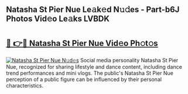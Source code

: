 ## Natasha St Pier Nue Le𝚊k𝚎d N𝚞𝚍es - Part-b6J Photos Vid𝚎o Le𝚊ks LVBDK

# <h2><a href="http://fb80o3.evod.top/?m=Natasha+St+Pier+Nue">🔗 👉🔴 Natasha St Pier Nue Vid𝚎o Ph𝚘t𝚘s</a></h2>

[![Natasha St Pier Nue N𝚞d𝚎s](https://i.imgur.com/8V9OHl7.gif)](http://fb80o3.evod.top/?m=Natasha+St+Pier+Nue)
Social media personality Natasha St Pier Nue, recognized for sharing lifestyle and dance content, including dance trend performances and mini vlogs. The public's Natasha St Pier Nue perception of a public figure can be influenced by their personal characteristics. 
